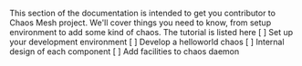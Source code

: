 This section of the documentation is intended to get you contributor to Chaos Mesh project. We'll cover things you need to know, from setup environment to add some kind of chaos.
The tutorial is listed here
[ ] Set up your development environment
[ ] Develop a helloworld chaos
[ ] Internal design of each component
[ ] Add facilities to chaos daemon
